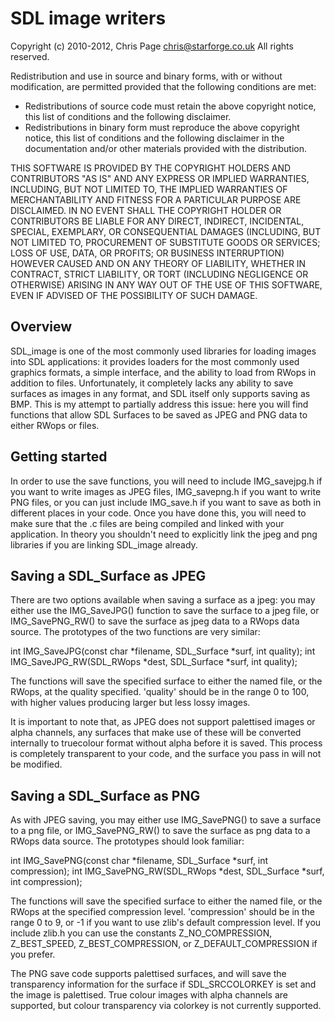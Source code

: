 SDL image writers
=================

Copyright (c) 2010-2012, Chris Page <chris@starforge.co.uk>
All rights reserved.

Redistribution and use in source and binary forms, with or without modification,
are permitted provided that the following conditions are met:

- Redistributions of source code must retain the above copyright notice, this
  list of conditions and the following disclaimer.
- Redistributions in binary form must reproduce the above copyright notice, this
  list of conditions and the following disclaimer in the documentation and/or
  other materials provided with the distribution.

THIS SOFTWARE IS PROVIDED BY THE COPYRIGHT HOLDERS AND CONTRIBUTORS "AS IS" AND ANY
EXPRESS OR IMPLIED WARRANTIES, INCLUDING, BUT NOT LIMITED TO, THE IMPLIED WARRANTIES
OF MERCHANTABILITY AND FITNESS FOR A PARTICULAR PURPOSE ARE DISCLAIMED. IN NO EVENT
SHALL THE COPYRIGHT HOLDER OR CONTRIBUTORS BE LIABLE FOR ANY DIRECT, INDIRECT, INCIDENTAL,
SPECIAL, EXEMPLARY, OR CONSEQUENTIAL DAMAGES (INCLUDING, BUT NOT LIMITED TO, PROCUREMENT
OF SUBSTITUTE GOODS OR SERVICES; LOSS OF USE, DATA, OR PROFITS; OR BUSINESS INTERRUPTION)
HOWEVER CAUSED AND ON ANY THEORY OF LIABILITY, WHETHER IN CONTRACT, STRICT LIABILITY, OR
TORT (INCLUDING NEGLIGENCE OR OTHERWISE) ARISING IN ANY WAY OUT OF THE USE OF THIS
SOFTWARE, EVEN IF ADVISED OF THE POSSIBILITY OF SUCH DAMAGE.


Overview
--------

SDL_image is one of the most commonly used libraries for loading images into SDL applications:
it provides loaders for the most commonly used graphics formats, a simple interface, and
the ability to load from RWops in addition to files. Unfortunately, it completely lacks
any ability to save surfaces as images in any format, and SDL itself only supports saving
as BMP. This is my attempt to partially address this issue: here you will find functions
that allow SDL Surfaces to be saved as JPEG and PNG data to either RWops or files.


Getting started
---------------

In order to use the save functions, you will need to include IMG\_savejpg.h if you want to
write images as JPEG files, IMG\_savepng.h if you want to write PNG files, or you can just
include IMG\_save.h if you want to save as both in different places in your code. Once you
have done this, you will need to make sure that the .c files are being compiled and linked
with your application. In theory you shouldn't need to explicitly link the jpeg and png
libraries if you are linking SDL_image already.


Saving a SDL_Surface as JPEG
----------------------------

There are two options available when saving a surface as a jpeg: you may either use the
IMG\_SaveJPG() function to save the surface to a jpeg file, or IMG\_SavePNG\_RW() to save
the surface as jpeg data to a RWops data source. The prototypes of the two functions are
very similar:

int IMG\_SaveJPG(const char *filename, SDL\_Surface *surf, int quality);
int IMG\_SaveJPG\_RW(SDL\_RWops *dest, SDL\_Surface *surf, int quality);

The functions will save the specified surface to either the named file, or the RWops,
at the quality specified. 'quality' should be in the range 0 to 100, with higher values
producing larger but less lossy images.

It is important to note that, as JPEG does not support palettised images or alpha
channels, any surfaces that make use of these will be converted internally to truecolour
format without alpha before it is saved. This process is completely transparent to your
code, and the surface you pass in will not be modified.


Saving a SDL_Surface as PNG
---------------------------

As with JPEG saving, you may either use IMG\_SavePNG() to save a surface to a png file, or
IMG\_SavePNG\_RW() to save the surface as png data to a RWops data source. The prototypes
should look familiar:

int IMG\_SavePNG(const char *filename, SDL\_Surface *surf, int compression);
int IMG\_SavePNG\_RW(SDL\_RWops *dest, SDL\_Surface *surf, int compression);

The functions will save the specified surface to either the named file, or the RWops
at the specified compression level. 'compression' should be in the range 0 to 9, or -1 if
you want to use zlib's default compression level. If you include zlib.h you can use the
constants Z\_NO\_COMPRESSION, Z\_BEST\_SPEED, Z\_BEST\_COMPRESSION, or Z\_DEFAULT\_COMPRESSION
if you prefer.

The PNG save code supports palettised surfaces, and will save the transparency
information for the surface if SDL_SRCCOLORKEY is set and the image is palettised.
True colour images with alpha channels are supported, but colour transparency via
colorkey is not currently supported.
